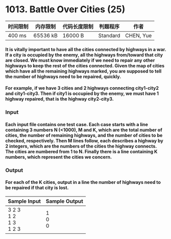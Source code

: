 # 1013. Battle Over Cities (25)

<table>
<thead>
<th>时间限制</th><th>内存限制</th><th>代码长度限制</th><th>判题程序</th><th>作者</th>
</thead>
<tbody>
<tr><td>400 ms</td><td>65536 kB</td><td>16000 B</td><td>Standard</td><td>CHEN, Yue</td></tr></tbody>
</table>

#### It is vitally important to have all the cities connected by highways in a war. If a city is occupied by the enemy, all the highways from/toward that city are closed. We must know immediately if we need to repair any other highways to keep the rest of the cities connected. Given the map of cities which have all the remaining highways marked, you are supposed to tell the number of highways need to be repaired, quickly.

#### For example, if we have 3 cities and 2 highways connecting city1-city2 and city1-city3. Then if city1 is occupied by the enemy, we must have 1 highway repaired, that is the highway city2-city3.

### Input

#### Each input file contains one test case. Each case starts with a line containing 3 numbers N (<1000), M and K, which are the total number of cities, the number of remaining highways, and the number of cities to be checked, respectively. Then M lines follow, each describes a highway by 2 integers, which are the numbers of the cities the highway connects. The cities are numbered from 1 to N. Finally there is a line containing K numbers, which represent the cities we concern.

### Output

#### For each of the K cities, output in a line the number of highways need to be repaired if that city is lost.

<table>
<thead>
<th>Sample Input</th><th>Sample Output</th>
</thead>
<tbody>
<tr><td>3 2 3<br/>1 2<br/>1 3<br/>1 2 3</td><td>1<br/>0<br/>0</td></tr></tbody>
</table>